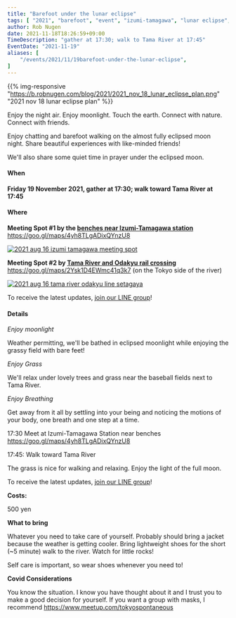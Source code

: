 ```yaml
---
title: "Barefoot under the lunar eclipse"
tags: [ "2021", "barefoot", "event", "izumi-tamagawa", "lunar eclipse", "moon", "nov", "walk" ]
author: Rob Nugen
date: 2021-11-18T18:26:59+09:00
TimeDescription: "gather at 17:30; walk to Tama River at 17:45"
EventDate: "2021-11-19"
aliases: [
    "/events/2021/11/19barefoot-under-the-lunar-eclipse",
]
---
```


{{% img-responsive "https://b.robnugen.com/blog/2021/2021_nov_18_lunar_eclipse_plan.png" "2021 nov 18 lunar eclipse plan" %}}

Enjoy the night air.  Enjoy moonlight.  Touch the earth. Connect with nature. Connect with friends.

Enjoy chatting and barefoot walking on the almost fully eclipsed moon night.  Share beautiful experiences with like-minded friends!

We'll also share some quiet time in prayer under the eclipsed moon.

#### When

**Friday 19 November 2021, gather at 17:30; walk toward Tama River at 17:45**

#### Where

**Meeting Spot #1 by the [benches near Izumi-Tamagawa station](https://goo.gl/maps/4yh8TLgADixQYnzU8)**
https://goo.gl/maps/4yh8TLgADixQYnzU8

[![2021 aug 16 izumi tamagawa meeting spot](//b.robnugen.com/blog/2021/thumbs/2021_aug_16_izumi_tamagawa_meeting_spot.png)](//b.robnugen.com/blog/2021/2021_aug_16_izumi_tamagawa_meeting_spot.png)

**Meeting Spot #2 by [Tama River and Odakyu rail crossing](https://goo.gl/maps/2Ysk1D4EWmc41q3k7)**
https://goo.gl/maps/2Ysk1D4EWmc41q3k7 (on the Tokyo side of the river)

[![2021 aug 16 tama river odakyu line setagaya](//b.robnugen.com/blog/2021/thumbs/2021_aug_16_tama_river_odakyu_line_setagaya.png)](//b.robnugen.com/blog/2021/2021_aug_16_tama_river_odakyu_line_setagaya.png)

To receive the latest updates, [join our LINE group](/contact/)!

#### Details

*Enjoy moonlight*

Weather permitting, we'll be bathed in eclipsed moonlight while
enjoying the grassy field with bare feet!

*Enjoy Grass*

We'll relax under lovely trees and grass near the baseball fields next to Tama River.

*Enjoy Breathing*

Get away from it all by settling into your being and noticing the
motions of your body, one breath and one step at a time.

17:30 Meet at Izumi-Tamagawa Station near benches https://goo.gl/maps/4yh8TLgADixQYnzU8

17:45: Walk toward Tama River

The grass is nice for walking and relaxing.  Enjoy the light of the full moon.

To receive the latest updates, [join our LINE group](/contact/)!

**Costs:**

500 yen

**What to bring**

Whatever you need to take care of yourself.
Probably should bring a jacket because the weather is getting cooler.
Bring lightweight shoes for the short (~5 minute) walk to the river.
Watch for little rocks!

Self care is important, so wear shoes whenever you need to!

**Covid Considerations**

You know the situation.  I know you have thought about it and I trust you
to make a good decision for yourself.  If you want a group with masks,
I recommend https://www.meetup.com/tokyospontaneous
